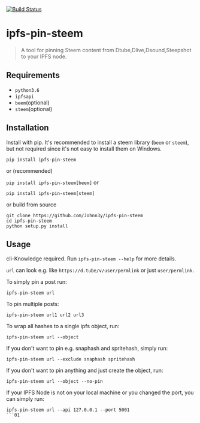 [![Build Status](https://travis-ci.org/Johnn3y/ipfs-pin-steem.svg?branch=master)](https://travis-ci.org/Johnn3y/ipfs-pin-steem)


# ipfs-pin-steem

> A tool for pinning Steem content from Dtube,Dlive,Dsound,Steepshot to your IPFS node.


## Requirements
* `python3.6`
* `ipfsapi`
* `beem`(optional)
* `steem`(optional)

## Installation
Install with pip.
It's recommended to install a steem library (`beem` or `steem`), but not required since it's not easy to install them on Windows.

```
pip install ipfs-pin-steem
```

or (recommended)

`pip install ipfs-pin-steem[beem]` or 

`pip install ipfs-pin-steem[steem]`

or build from source

```
git clone https://github.com/Johnn3y/ipfs-pin-steem
cd ipfs-pin-steem
python setup.py install
```

## Usage
cli-Knowledge required. Run `ipfs-pin-steem --help` for more details. 

`url` can look e.g. like `https://d.tube/v/user/permlink` or just `user/permlink`.


To simply pin a post run:

```
ipfs-pin-steem url
```
To pin multiple posts:

```
ipfs-pin-steem url1 url2 url3
```

To wrap all hashes to a single ipfs object, run:

```
ipfs-pin-steem url --object
```

If you don't want to pin e.g. snaphash and spritehash, simply run:

```
ipfs-pin-steem url --exclude snaphash spritehash
```

If you don't want to pin anything and just create the object, run:

```
ipfs-pin-steem url --object --no-pin
```


If your IPFS Node is not on your local machine or you changed the port, you can simply run:

```
ipfs-pin-steem url --api 127.0.0.1 --port 5001
```01
```